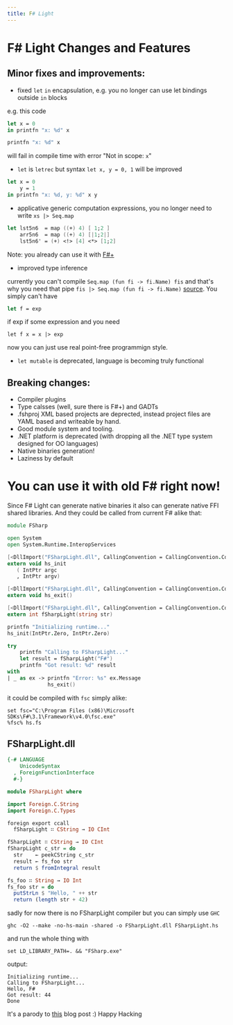 ```yaml
---
title: F# Light
---
```


F# Light Changes and Features
=============================

Minor fixes and improvements:
-----------------------------

 - fixed `let` `in` encapsulation, e.g. you no longer can use let bindings outside `in` blocks
 
e.g. this code

``` fsharp
let x = 0
in printfn "x: %d" x

printfn "x: %d" x
```

will fail in compile time with error "Not in scope: `x`"
 
 - `let` is `letrec` but syntax `let x, y = 0, 1` will be improved

``` fsharp
let x = 0
    y = 1
in printfn "x: %d, y: %d" x y
```

 -  applicative generic computation expressions, you no longer need to write `xs |> Seq.map`

``` fsharp
let lst5n6  = map ((+) 4) [ 1;2 ]
    arr5n6  = map ((+) 4) [|1;2|]
    lst5n6' = (+) <!> [4] <*> [1;2]
```

Note: you already can use it with [F#+](https://github.com/gmpl/FSharpPlus/tree/master/FSharpPlus/Samples)

 - improved type inference
 
currently you can't compile `Seq.map (fun fi -> fi.Name) fis` and that's why you need that pipe `fis |> Seq.map (fun fi -> fi.Name)` [source](http://stackoverflow.com/questions/844733/why-cant-fs-type-inference-handle-this).
You simply can't have

``` fsharp
let f = exp
```

if exp if some expression and you need

```
let f x = x |> exp
```

now you can just use real point-free programmign style.

 - `let mutable` is deprecated, language is becoming truly functional

Breaking changes:
-----------------

 - Compiler plugins
 - Type calsses (well, sure there is F#+) and GADTs
 - .fshproj XML based projects are deprected, instead project files are YAML based and writeable by hand.
 - Good module system and tooling.
 - .NET platform is deprecated (with dropping all the .NET type system designed for OO languages)
 - Native binaries generation!
 - Laziness by default

You can use it with old F# right now!
=====================================

Since F# Light can generate native binaries it also can generate native FFI shared libraries. And they could be called from current F# alike that:

``` fsharp
module FSharp

open System
open System.Runtime.InteropServices

[<DllImport("FSharpLight.dll", CallingConvention = CallingConvention.Cdecl)>]
extern void hs_init
   ( IntPtr argc
   , IntPtr argv)

[<DllImport("FSharpLight.dll", CallingConvention = CallingConvention.Cdecl)>]
extern void hs_exit()

[<DllImport("FSharpLight.dll", CallingConvention = CallingConvention.Cdecl)>]
extern int fSharpLight(string str)

printfn "Initializing runtime..."
hs_init(IntPtr.Zero, IntPtr.Zero)

try
    printfn "Calling to FSharpLight..."
    let result = fSharpLight("F#")
    printfn "Got result: %d" result
with
| _ as ex -> printfn "Error: %s" ex.Message
             hs_exit()
```

it could be compiled with `fsc` simply alike:

``` shell
set fsc="C:\Program Files (x86)\Microsoft SDKs\F#\3.1\Framework\v4.0\fsc.exe"
%fsc% hs.fs
```

FSharpLight.dll
--------------

``` haskell
{-# LANGUAGE
    UnicodeSyntax
  , ForeignFunctionInterface
  #-}

module FSharpLight where

import Foreign.C.String
import Foreign.C.Types

foreign export ccall
  fSharpLight ∷ CString → IO CInt

fSharpLight ∷ CString → IO CInt
fSharpLight c_str = do
  str    ← peekCString c_str
  result ← fs_foo str
  return $ fromIntegral result

fs_foo ∷ String → IO Int
fs_foo str = do
  putStrLn $ "Hello, " ++ str
  return (length str + 42)
```

sadly for now there is no FSharpLight compiler but you can simply use `GHC`

``` shell
ghc -O2 --make -no-hs-main -shared -o FSharpLight.dll FSharpLight.hs
```

and run the whole thing with

``` shell
set LD_LIBRARY_PATH=. && "FSharp.exe"
```

output:

``` shell
Initializing runtime...
Calling to FSharpLight...
Hello, F#
Got result: 44
Done
```

It's a parody to [this](http://fsharpforfunandprofit.com/csharp-light/) blog post :) Happy Hacking
